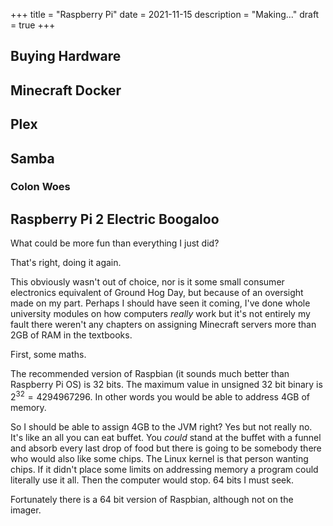+++
title = "Raspberry Pi"
date = 2021-11-15
description = "Making..."
draft = true
+++

## Buying Hardware

## Minecraft Docker

## Plex

## Samba

### Colon Woes

## Raspberry Pi 2 Electric Boogaloo

What could be more fun than everything I just did?

That's right, doing it again.

This obviously wasn't out of choice, nor is it some small consumer electronics equivalent of Ground Hog Day, but because of an oversight made on my part. Perhaps I should have seen it coming, I've done whole university modules on how computers *really* work but it's not entirely my fault there weren't any chapters on assigning Minecraft servers more than 2GB of RAM in the textbooks.

First, some maths.

The recommended version of Raspbian (it sounds much better than Raspberry Pi OS) is 32 bits. The maximum value in unsigned 32 bit binary is $2^32 = 4294967296$. In other words you would be able to address 4GB of memory.

So I should be able to assign 4GB to the JVM right? Yes but not really no. It's like an all you can eat buffet. You *could* stand at the buffet with a funnel and absorb every last drop of food but there is going to be somebody there who would also like some chips. The Linux kernel is that person wanting chips. If it didn't place some limits on addressing memory a program could literally use it all. Then the computer would stop. 64 bits I must seek.

Fortunately there is a 64 bit version of Raspbian, although not on the imager.
